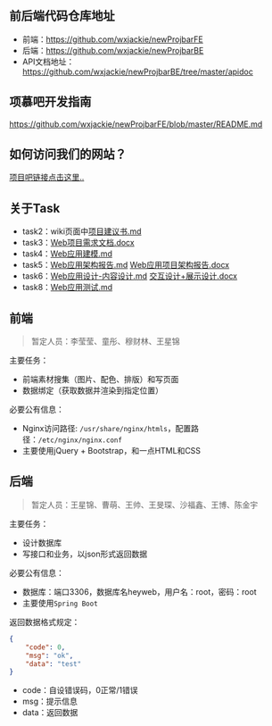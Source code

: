 ## 前后端代码仓库地址

- 前端：https://github.com/wxjackie/newProjbarFE
- 后端：https://github.com/wxjackie/newProjbarBE
- API文档地址：https://github.com/wxjackie/newProjbarBE/tree/master/apidoc

## 项慕吧开发指南



https://github.com/wxjackie/newProjbarFE/blob/master/README.md



## 如何访问我们的网站？



[项目吧链接点击这里..](http://123.206.87.13/projbar)



## 关于Task

- task2：wiki页面中[项目建议书.md](https://github.com/Mu-Charlie/WebEngineeringProject/wiki/%E9%A1%B9%E7%9B%AE%E5%BB%BA%E8%AE%AE%E4%B9%A6)
- task3：[Web项目需求文档.docx](https://github.com/Mu-Charlie/WebEngineeringProject/wiki/%E9%A1%B9%E7%9B%AE%E5%BB%BA%E8%AE%AE%E4%B9%A6)
- task4：[Web应用建模.md](https://github.com/Mu-Charlie/WebEngineeringProject/blob/master/Web%E5%BA%94%E7%94%A8%E5%BB%BA%E6%A8%A1.md)
- task5：[Web应用架构报告.md](https://github.com/Mu-Charlie/WebEngineeringProject/blob/master/Web%E5%BA%94%E7%94%A8%E6%9E%B6%E6%9E%84%E6%8A%A5%E5%91%8A.md) [Web应用项目架构报告.docx](https://github.com/Mu-Charlie/WebEngineeringProject/blob/master/Web%E5%BA%94%E7%94%A8%E9%A1%B9%E7%9B%AE%E6%9E%B6%E6%9E%84%E6%8A%A5%E5%91%8A.docx)
- task6：[Web应用设计-内容设计.md](https://github.com/Mu-Charlie/WebEngineeringProject/blob/master/Web%E5%BA%94%E7%94%A8%E8%AE%BE%E8%AE%A1-%E5%86%85%E5%AE%B9%E8%AE%BE%E8%AE%A1.md) [交互设计+展示设计.docx](https://github.com/Mu-Charlie/WebEngineeringProject/blob/master/%E4%BA%A4%E4%BA%92%E8%AE%BE%E8%AE%A1%2B%E5%B1%95%E7%A4%BA%E8%AE%BE%E8%AE%A1.docx)
- task8：[Web应用测试.md](https://github.com/Mu-Charlie/WebEngineeringProject/blob/master/Web%E5%BA%94%E7%94%A8%E6%B5%8B%E8%AF%95.md)

## 前端

> 暂定人员：李莹莹、童彤、穆财林、王星锦

主要任务：

- 前端素材搜集（图片、配色、排版）和写页面
- 数据绑定（获取数据并渲染到指定位置）

必要公有信息：

- Nginx访问路径: `/usr/share/nginx/htmls`，配置路径：`/etc/nginx/nginx.conf` 
- 主要使用jQuery + Bootstrap，和一点HTML和CSS

## 后端

> 暂定人员：王星锦、曹萌、王帅、王旻琛、沙福鑫、王博、陈金宇

主要任务：

- 设计数据库
- 写接口和业务，以json形式返回数据

必要公有信息：

- 数据库：端口3306，数据库名heyweb，用户名：root，密码：root
- 主要使用`Spring Boot`

返回数据格式规定：

```json
{
    "code": 0,
    "msg": "ok",
    "data": "test"
}
```

- code：自设错误码，0正常/1错误
- msg：提示信息
- data：返回数据

